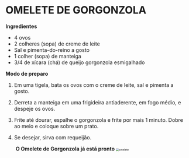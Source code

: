 # OMELETE DE GORGONZOLA

**Ingredientes**

- 4 ovos
- 2 colheres (sopa) de creme de leite
- Sal e pimenta-do-reino a gosto
- 1 colher (sopa) de manteiga
- 3/4 de xícara (chá) de queijo gorgonzola esmigalhado

**Modo de preparo**

1. Em uma tigela, bata os ovos com o creme de leite, sal e pimenta a gosto. 
2. Derreta a manteiga em uma frigideira antiaderente, em fogo médio, e despeje os ovos. 
3. Frite até dourar, espalhe o gorgonzola e frite por mais 1 minuto. Dobre ao meio e coloque sobre um prato. 
4. Se desejar, sirva com requeijão.

    ​                          **O Omelete de Gorgonzola já está pronto** <img src="C:\Programacao\workspace\ReceitasFamiliaMendes\omelete.jpg" alt="omelete" style="zoom:50%;" />